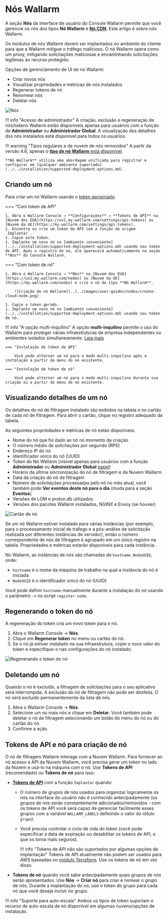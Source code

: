 # Nós Wallarm

A seção **Nós** da interface de usuário do Console Wallarm permite que você gerencie os nós dos tipos **Nó Wallarm** e [**Nó CDN**](cdn-node.md). Este artigo é sobre nós Wallarm.

Os módulos de nós Wallarm devem ser implantados no ambiente do cliente para que a Wallarm mitigue o tráfego malicioso. O nó Wallarm opera como um proxy, mitigando solicitações maliciosas e encaminhando solicitações legítimas ao recurso protegido.

Opções de gerenciamento de UI de nó Wallarm:

* Criar novos nós
* Visualizar propriedades e métricas de nós instalados
* Regenerar tokens de nó
* Renomear nós
* Deletar nós

![Nós](../../images/user-guides/nodes/table-nodes.png)

!!! info "Acesso de administrador"
    A criação, exclusão e regeneração de nós/tokens Wallarm estão disponíveis apenas para usuários com a função de **Administrador** ou **Administrador Global**. A visualização dos detalhes dos nós instalados está disponível para todos os usuários.

!!! warning "Tipos regulares e de nuvem de nós removidos"
    A partir da versão 4.6, apenas o [**tipo de nó Wallarm** está disponível](../../updating-migrating/what-is-new.md#removal-of-the-email-password-based-node-registration).

    **Nó Wallarm** utiliza uma abordagem unificada para registrar e configurar em [qualquer ambiente suportado](../../installation/supported-deployment-options.md).

## Criando um nó

Para criar um nó Wallarm usando o [token apropriado](#api-and-node-tokens-for-node-creation):

=== "Com token de API"

    1. Abra o Wallarm Console → **Configurações** → **Tokens de API** na [Nuvem dos EUA](https://us1.my.wallarm.com/settings/api-tokens) ou [Nuvem da UE](https://my.wallarm.com/settings/api-tokens).
    1. Encontre ou crie um token de API com a função de origem `Implantar`.
    1. Copie este token.
    1. Implante um novo nó no [ambiente conveniente](../../installation/supported-deployment-options.md) usando seu token de API. Após o registro do nó, ele aparecerá automaticamente na seção **Nós** do Console Wallarm.

=== "Com token de nó"

    1. Abra o Wallarm Console → **Nós** na [Nuvem dos EUA](https://us1.my.wallarm.com/nodes) ou [Nuvem da UE](https://my.wallarm.com/nodes) e crie o nó do tipo **Nó Wallarm**.

        ![Criação de nó Wallarm](../../images/user-guides/nodes/create-cloud-node.png)

    1. Copie o token gerado.
    1. Implante um novo nó no [ambiente conveniente](../../installation/supported-deployment-options.md) usando seu token de nó.

!!! info "A opção multi-inquilino"
    A opção **multi-inquilino** permite o uso do Wallarm para proteger várias infraestruturas de empresa independentes ou ambientes isolados simultaneamente. [Leia mais](../../installation/multi-tenant/overview.md)

    === "Instalação de token de API"

        Você pode alternar um nó para o modo multi-inquilino após a instalação a partir do menu do nó existente.

    === "Instalação de token de nó"

        Você pode alternar um nó para o modo multi-inquilino durante sua criação ou a partir do menu do nó existente.

## Visualizando detalhes de um nó

Os detalhes do nó de filtragem instalado são exibidos na tabela e no cartão de cada nó de filtragem. Para abrir o cartão, clique no registro adequado da tabela.

As seguintes propriedades e métricas de nó estão disponíveis:

* Nome do nó que foi dado ao nó no momento da criação
* O número médio de solicitações por segundo (RPS)
* Endereço IP do nó
* Identificador único do nó (UUID)
* Token do Nó Wallarm (visível apenas para usuários com a função **Administrador** ou **Administrador Global** [papel](../settings/users.md))
* Horário da última sincronização do nó de filtragem e da Nuvem Wallarm
* Data da criação do nó de filtragem
* Número de solicitações processadas pelo nó no mês atual, você também pode **Ver eventos deste nó para o dia** (muda para a seção **Eventos**)
* Versões de LOM e proton.db utilizados
* Versões dos pacotes Wallarm instalados, NGINX e Envoy (se houver)

![Cartão de nó](../../images/user-guides/nodes/view-wallarm-node.png)

Se um nó Wallarm estiver instalado para várias instâncias (por exemplo, para o processamento inicial de tráfego e a pós-análise de solicitação realizada por diferentes instâncias de servidor), então o número correspondente de nós de filtragem é agrupado em um único registro na tabela. Propriedades e métricas estarão disponíveis para cada instância.

No Wallarm, as instâncias de nós são chamadas de `hostname_NodeUUID`, onde:

* `hostname` é o nome da máquina de trabalho na qual a instância do nó é iniciada
* `NodeUUID` é o identificador único do nó (UUID)

Você pode definir `hostname` manualmente durante a instalação do nó usando o parâmetro `-n` no script `register-node`.

## Regenerando o token do nó

A regeneração do token cria um novo token para o nó.

1. Abra o Wallarm Console → **Nós**.
2. Clique em **Regenerar token** no menu ou cartão do nó.
3. Se o nó já estiver instalado na sua infraestrutura, copie o novo valor do token e especifique-o nas configurações do nó instalado.

![Regenerando o token do nó](../../images/user-guides/nodes/generate-new-token.png)

## Deletando um nó

Quando o nó é excluído, a filtragem de solicitações para o seu aplicativo será interrompida. A exclusão do nó de filtragem não pode ser desfeita. O nó será excluído permanentemente da lista de nós.

1. Abra o Wallarm Console → **Nós**.
1. Selecione um ou mais nós e clique em **Deletar**. Você também pode deletar o nó de filtragem selecionando um botão do menu do nó ou do cartão do nó.
1. Confirme a ação.

## Tokens de API e nó para criação de nó

O nó de filtragem Wallarm interage com a Nuvem Wallarm. Para fornecer ao nó acesso à API da Nuvem Wallarm, você precisa gerar um token no lado da Nuvem e usá-lo na máquina com o nó. Use **Tokens de API** (recomendado) ou **Tokens de nó** para isso:

* [**Tokens de API**](../settings/api-tokens.md) com a função `Implantar` quando:

    * O número de grupos de nós usados para organizar logicamente os nós na interface do usuário não é conhecido antecipadamente (os grupos de nós serão constantemente adicionados/removidos - com os tokens de API você será capaz de gerenciar facilmente esses grupos com a variável `WALLARM_LABELS` definindo o valor do rótulo `grupo`).
    * Você precisa controlar o ciclo de vida do token (você pode especificar a data de expiração ou desabilitar os tokens de API, o que os torna mais seguros).

        !!! info "Tokens de API não são suportados por algumas opções de implantação"
            Tokens de API atualmente não podem ser usados para AWS baseadas no [módulo Terraform](../../installation/cloud-platforms/aws/terraform-module/overview.md). Use os tokens de nó em vez disso.

* **Tokens de nó** quando você sabe antecipadamente quais grupos de nós serão apresentados. Use **Nós** → **Criar nó** para criar e nomear o grupo de nós. Durante a implantação do nó, use o token do grupo para cada nó que você deseja incluir no grupo.

!!! info "Suporte para auto-escala"
    Ambos os tipos de token suportam o recurso de auto-escala de nó disponível em algumas nuvens/opções de instalação.
